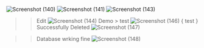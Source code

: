 ![Screenshot (140)](https://github.com/user-attachments/assets/d16bbe25-3212-49c2-ae20-be757180acfd)
![Screenshot (141)](https://github.com/user-attachments/assets/b2358c55-740f-4ad6-b072-c547f5d22fc9)
![Screenshot (143)](https://github.com/user-attachments/assets/f048c1b6-5053-44e5-9f46-68de9fe822ab)
>>Edit
![Screenshot (144)](https://github.com/user-attachments/assets/e20ec85d-36f1-4407-b159-a33b0c235d44)
>>Demo > test
![Screenshot (146)](https://github.com/user-attachments/assets/37e7d579-51d0-40c9-bd1c-f5e1314b8de7)
>>{ test } Successfully Deleted 
![Screenshot (147)](https://github.com/user-attachments/assets/a87a92ad-b398-449c-8a62-e1df46d1e9f0)

>>Database wrking fine
![Screenshot (148)](https://github.com/user-attachments/assets/0231b124-fc76-48ce-9553-9ebfd51e8a13)
